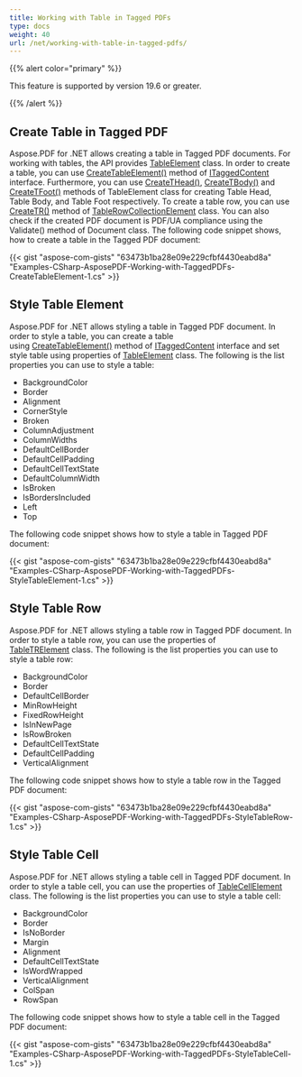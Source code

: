 ```yaml
---
title: Working with Table in Tagged PDFs
type: docs
weight: 40
url: /net/working-with-table-in-tagged-pdfs/
---
```


{{% alert color="primary" %}} 

This feature is supported by version 19.6 or greater.

{{% /alert %}} 
## **Create Table in Tagged PDF**
Aspose.PDF for .NET allows creating a table in Tagged PDF documents. For working with tables, the API provides [TableElement](https://apireference.aspose.com/net/pdf/aspose.pdf.logicalstructure/tableelement) class. In order to create a table, you can use [CreateTableElement()](https://apireference.aspose.com/net/pdf/aspose.pdf.tagged/itaggedcontent/methods/createtableelement) method of [ITaggedContent](https://apireference.aspose.com/net/pdf/aspose.pdf.tagged/itaggedcontent) interface. Furthermore, you can use [CreateTHead()](https://apireference.aspose.com/net/pdf/aspose.pdf.logicalstructure/tableelement/methods/createthead), [CreateTBody()](https://apireference.aspose.com/net/pdf/aspose.pdf.logicalstructure/tableelement/methods/createtbody) and [CreateTFoot()](https://apireference.aspose.com/net/pdf/aspose.pdf.logicalstructure/tableelement/methods/createtfoot) methods of TableElement class for creating Table Head, Table Body, and Table Foot respectively. To create a table row, you can use [CreateTR()](https://apireference.aspose.com/net/pdf/aspose.pdf.logicalstructure/tablerowcollectionelement/methods/createtr) method of [TableRowCollectionElement](https://apireference.aspose.com/net/pdf/aspose.pdf.logicalstructure/tablerowcollectionelement) class. You can also check if the created PDF document is PDF/UA compliance using the Validate() method of Document class. The following code snippet shows, how to create a table in the Tagged PDF document: 

{{< gist "aspose-com-gists" "63473b1ba28e09e229cfbf4430eabd8a" "Examples-CSharp-AsposePDF-Working-with-TaggedPDFs-CreateTableElement-1.cs" >}}
## **Style Table Element**
Aspose.PDF for .NET allows styling a table in Tagged PDF document. In order to style a table, you can create a table using [CreateTableElement()](https://apireference.aspose.com/net/pdf/aspose.pdf.tagged/itaggedcontent/methods/createtableelement) method of [ITaggedContent](https://apireference.aspose.com/net/pdf/aspose.pdf.tagged/itaggedcontent) interface and set style table using properties of [TableElement](https://apireference.aspose.com/net/pdf/aspose.pdf.logicalstructure/tableelement) class. The following is the list properties you can use to style a table:

- BackgroundColor
- Border
- Alignment
- CornerStyle
- Broken
- ColumnAdjustment
- ColumnWidths
- DefaultCellBorder
- DefaultCellPadding
- DefaultCellTextState
- DefaultColumnWidth
- IsBroken
- IsBordersIncluded
- Left
- Top

The following code snippet shows how to style a table in Tagged PDF document:



{{< gist "aspose-com-gists" "63473b1ba28e09e229cfbf4430eabd8a" "Examples-CSharp-AsposePDF-Working-with-TaggedPDFs-StyleTableElement-1.cs" >}}
## **Style Table Row**
Aspose.PDF for .NET allows styling a table row in Tagged PDF document. In order to style a table row, you can use the properties of [TableTRElement](https://apireference.aspose.com/net/pdf/aspose.pdf.logicalstructure/tabletrelement) class. The following is the list properties you can use to style a table row:

- BackgroundColor
- Border
- DefaultCellBorder
- MinRowHeight
- FixedRowHeight
- IsInNewPage
- IsRowBroken
- DefaultCellTextState
- DefaultCellPadding
- VerticalAlignment

The following code snippet shows how to style a table row in the Tagged PDF document:



{{< gist "aspose-com-gists" "63473b1ba28e09e229cfbf4430eabd8a" "Examples-CSharp-AsposePDF-Working-with-TaggedPDFs-StyleTableRow-1.cs" >}}
## **Style Table Cell**
Aspose.PDF for .NET allows styling a table cell in Tagged PDF document. In order to style a table cell, you can use the properties of [TableCellElement](https://apireference.aspose.com/net/pdf/aspose.pdf.logicalstructure/tablecellelement) class. The following is the list properties you can use to style a table cell:

- BackgroundColor
- Border
- IsNoBorder
- Margin
- Alignment
- DefaultCellTextState
- IsWordWrapped
- VerticalAlignment
- ColSpan
- RowSpan

The following code snippet shows how to style a table cell in the Tagged PDF document:



{{< gist "aspose-com-gists" "63473b1ba28e09e229cfbf4430eabd8a" "Examples-CSharp-AsposePDF-Working-with-TaggedPDFs-StyleTableCell-1.cs" >}}








